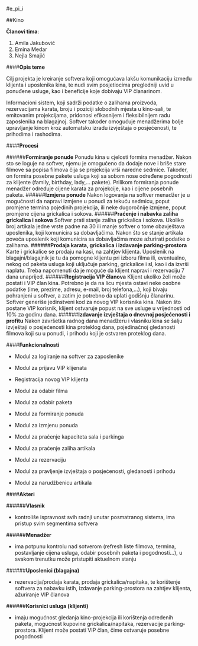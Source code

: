 #e_pi_i

##Kino

**Članovi tima**:
1. Amila Jakubović 
2. Emina Medar
3. Nejla Smajić

####**Opis teme**

Cilj projekta je kreiranje softvera koji omogućava lakšu komunikaciju između klijenta i uposlenika kina, te nudi svim posjetiocima pregledniji uvid u ponuđene usluge, kao i beneficije koje dobivaju VIP članarinom.

Informacioni sistem, koji sadrži podatke o zalihama proizvoda, rezervacijama karata, broju i poziciji slobodnih mjesta u kino-sali, te emitovanim projekcijama, pridonosi efikasnijem i fleksibilnijem radu zaposlenika na blagajnoj. Softver također omogućuje menadžerima bolje upravljanje kinom kroz automatsku izradu izvještaja o posjećenosti, te prihodima i rashodima. 

####**Procesi**

######**Formiranje ponude**
Ponudu kina u cjelosti formira menadžer. Nakon sto se loguje na softver, njemu je omogućeno da dodaje nove i briše stare  filmove sa popisa filmova čija se projekcija vrši naredne sedmice. Također, on formira posebne pakete usluga koji sa sobom nose određene pogodnosti za klijente (family, birthday, lady,... pakete). Prilikom formiranja ponude menadžer određuje cijene  karata za projekcije, kao i cijene posebnih paketa.
######**Izmjena  ponude**
Nakon logovanja na softver menadžer je u mogućnosti da napravi izmjene u ponudi za tekuću sedmicu, poput promjene termina pojedinih projekcija, ili neke dugoročnije izmjene, poput promjene cijena grickalica i sokova.
######**Praćenje i nabavka zaliha grickalica i sokova**
Softver prati stanje zaliha grickalica i sokova. Ukoliko broj artikala jedne vrste padne na 30 ili manje softver o tome obavještava uposlenika, koji komunicira sa dobavljačima. Nakon što se stanje artikala poveća uposlenik koji komunicira sa dobavljačima moze ažurirati podatke o zalihama.
######**Prodaja karata, grickalica i izdavanje parking-prostora**
Karte i grickalice se prodaju na kasi, na zahtjev klijenta. Uposlenik na blagajni/blagajnik je tu da pomogne klijentu pri izboru filma ili, eventualno, nekog od paketa usluga koji uključuje parking, grickalice i sl, kao i da izvrši naplatu. Treba napomenuti da je moguće da klijent napravi i rezervaciju 7 dana unaprijed.
######**Registracija VIP članova**
Klijent ukoliko želi može postati i VIP član kina. Potrebno je da na licu mjesta ostavi neke osobne podatke (ime, prezime, adresu, e-mail, broj telefona,...), koji bivaju pohranjeni u softver, a zatim je potrebno da uplati godišnju članarinu. Softver generiše jedinstveni kod za novog VIP korisnika kina. Nakon što postane VIP korisnik, klijent ostvaruje popust na sve usluge u vrijednosti od 10% za godinu dana.
######**Izdavanje izvještaja o dnevnoj posjećenosti i profitu**
Nakon završetka radnog dana menadžeru i vlasniku kina se šalju izvještaji o posjećenosti kina proteklog dana, pojedinačnoj gledanosti filmova koji su u ponudi, i prihodu koji je ostvaren proteklog dana.

####**Funkcionalnosti**

- Modul za logiranje na softver za zaposlenike

- Modul za prijavu VIP klijenata

- Registracija novog VIP klijenta

- Modul za odabir filma

- Modul za odabir paketa

- Modul za formiranje ponuda

- Modul za izmjenu ponuda

- Modul za praćenje kapaciteta sala i parkinga

- Modul za praćenje zaliha artikala

- Modul za rezervaciju

- Modul za pravljenje izvještaja o posjećenosti, gledanosti i prihodu

- Modul za narudžbenicu artikala

####**Akteri**

######**Vlasnik** 
- kontroliše ispravnost svih radnji unutar posmatranog sistema, ima pristup svim segmentima softvera

######**Menadžer** 
- ima potpunu kontrolu nad sotverom (refresh liste filmova, termina, postavljanje cijena usluga, odabir posebnih paketa i pogodnosti...), u svakom trenutku može pristupiti aktuelnom stanju

######**Uposlenici (blagajna)** 
- rezervacija/prodaja karata, prodaja grickalica/napitaka, te korištenje softvera za nabavku istih, izdavanje parking-prostora na zahtjev klijenta, ažuriranje VIP članova

######**Korisnici usluga (klijenti)** 
- imaju mogućnost gledanja kino-projekcija ili korištenja određenih paketa, mogućnost kupovine grickalica/napitaka, rezervacije parking-prostora. Klijent može postati VIP član, čime ostvaruje posebne pogodnosti
